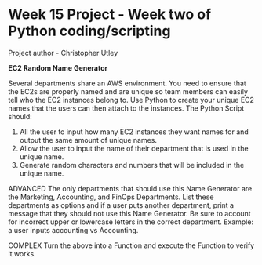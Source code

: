 # Week 15 Project - Week two of Python coding/scripting
Project author - Christopher Utley

**EC2 Random Name Generator**

Several departments share an AWS environment. You need to ensure that the EC2s are properly named and are unique so team members can easily tell who the EC2 instances belong to. Use Python to create your unique EC2 names that the users can then attach to the instances. The Python Script should:
1. All the user to input how many EC2 instances they want names for and output the same amount of unique names.
2. Allow the user to input the name of their department that is used in the unique name.
3. Generate random characters and numbers that will be included in the unique name.

ADVANCED
The only departments that should use this Name Generator are the Marketing, Accounting, and FinOps Departments. List these departments as options and if a user puts another department, print a message that they should not use this Name Generator. Be sure to account for incorrect upper or lowercase letters in the correct department. Example: a user inputs accounting vs Accounting.

COMPLEX
Turn the above into a Function and execute the Function to verify it works.

